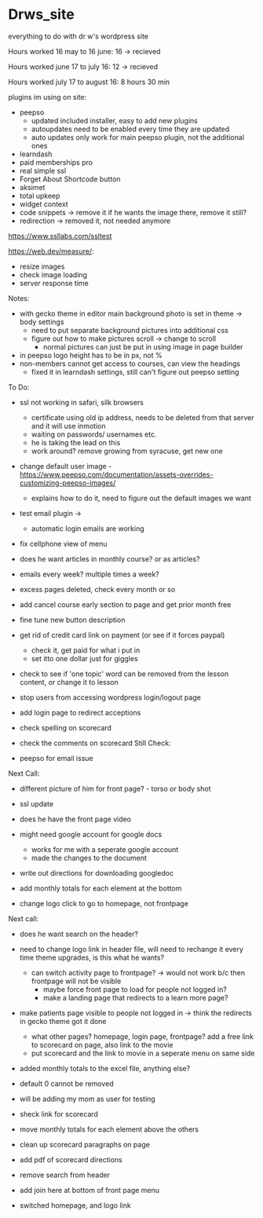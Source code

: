 # Drws_site
everything to do with dr w's wordpress site

 Hours worked 16 may to 16 june: 16 ->  recieved
 
 Hours worked  june 17 to july 16: 12 -> recieved
 
 Hours worked july 17 to august 16: 8 hours 30 min
 
plugins im using on site:

- peepso
	- updated included installer, easy to add new plugins
	- autoupdates need to be enabled every time they are updated
	- auto updates only work for main peepso plugin, not the additional ones
- learndash 
- paid memberships pro
- real simple ssl 
- Forget About Shortcode button 
- aksimet
- total upkeep
- widget context 
- code snippets -> remove it if he wants the image there, remove it still?
- redirection -> removed it, not needed anymore

https://www.ssllabs.com/ssltest

https://web.dev/measure/:
- resize images
- check image loading
- server response time

Notes:

- with gecko theme in editor main background photo is set in theme -> body settings
	- need to put separate background pictures into additional css
	- figure out how to make pictures scroll -> change to scroll
		- normal pictures can just be put in using image in page builder
- in peepso logo height has to be in px, not %
- non-members cannot get access to courses, can view the headings 
 	- fixed it in learndash settings, still can't figure out peepso setting

To Do:

- ssl not working in safari, silk browsers
	- certificate using old ip address, needs to be deleted from that server and it will use inmotion 
	- waiting on passwords/ usernames etc. 
	- he is taking the lead on this
	- work around? remove growing from syracuse, get new one
- change default user image
	-https://www.peepso.com/documentation/assets-overrides-customizing-peepso-images/ 
	- explains how to do it, need to figure out the default images we want
- test email plugin -> 
	- automatic login emails are working
- fix cellphone view of menu
- does he want articles in monthly course? or as articles? 
- emails every week? multiple times a week?
- excess pages deleted, check every month or so
- add cancel course early section to page and get prior month free
- fine tune new button description
- get rid of credit card link on payment (or see if it forces paypal)
	- check it, get paid for what i put in
	- set itto one dollar just for giggles
- check to see if 'one topic' word can be removed from the lesson content, or change it to lesson
- stop users from accessing wordpress login/logout page
- add login page to redirect acceptions
- check spelling on scorecard
- check the comments on scorecard
Still Check:

-  peepso  for email issue

Next Call:

- different picture of him for front page? - torso or body shot
- ssl update
- does he have the front page video 
- might need google account for google docs
	- works for me with a seperate google account
	- made the changes to the document

- write out directions for downloading googledoc
-   add monthly totals for each element at the bottom
- change logo click to go to homepage, not frontpage


Next call:

- does he want search on the header?
- need to change logo link in header file, will need to rechange it every time theme upgrades, is this what he wants?
	- can switch activity page to frontpage? -> would not work b/c then frontpage will not be visible
		- maybe force front page to load for people not logged in?
		- make a landing page that redirects to a learn more page?
- make patients page visible to people not logged in -> think the redirects in gecko theme got it done
	- what other pages? homepage, login page, frontpage? add a free link to scorecard on page, also link to the movie
	- put scorecard and the link to movie in a seperate menu on same side 
- added monthly totals to the excel file, anything else?
- default 0 cannot be removed
- will be adding my mom as user for testing

- sheck link for scorecard
- move monthly totals for each element above the others
- clean up scorecard paragraphs on page
- add pdf of scorecard directions
- remove search from header
- add join here at bottom of front page menu

- switched homepage, and logo link
